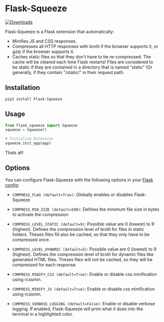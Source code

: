 # Flask-Squeeze

[![Downloads](https://pepy.tech/badge/flask-squeeze)](https://pepy.tech/project/flask-squeeze)

Flask-Squeeze is a Flask extension that automatically:
- Minifies JS and CSS responses.
- Compresses all HTTP responses with brotli if the browser supports it, or gzip if the browser supports it.
- Caches static files so that they don't have to be re-compressed. The cache will be cleared each time Flask restarts! Files are considered to be static if they are contained in a directory that is named "static" (Or generally, if they contain "/static/" in their request path.

## Installation
```
pip3 install Flask-Squeeze
```

## Usage
```python
from flask_squeeze import Squeeze
squeeze = Squeeze()

# Initialize Extension
squeeze.init_app(app)
```

Thats all!

## Options
You can configure Flask-Squeeze with the following options in your [Flask config](https://flask.palletsprojects.com/en/latest/config/):
- `COMPRESS_FLAG (default=True)`: Globally enables or disables Flask-Squeeze
- `COMPRESS_MIN_SIZE (default=500)`: Defines the minimum file size in bytes to activate the compression
- `COMPRESS_LEVEL_STATIC (default=9)`: Possible value are 0 (lowest) to 9 (highest). Defines the compression level of brotli for files in static folders. Theses files fill also be cached, so that they only have to be compressed once.
- `COMPRESS_LEVEL_DYNAMIC (default=5)`: Possible value are 0 (lowest) to 9 (highest). Defines the compression level of brotli for dynamic files like generated HTML files. Theses files will not be cached, so they will be compressed for each response.
- `COMPRESS_MINIFY_CSS (default=True)`: Enable or disable css minification using rcssmin.
- `COMPRESS_MINIFY_JS (default=True)`: Enable or disable css minification using rcssmin.

- `COMPRESS_VERBOSE_LOGGING (default=False)`: Enable or disable verbose logging. If enabled, Flask-Squeeze will print what it does into the terminal in a highlighted color.
